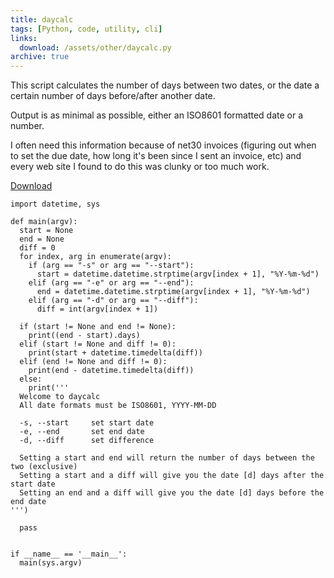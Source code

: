 ```yaml
---
title: daycalc
tags: [Python, code, utility, cli]
links:
  download: /assets/other/daycalc.py
archive: true
---
```


This script calculates the number of days between two dates, or the date a certain number of days before/after another date.

Output is as minimal as possible, either an ISO8601 formatted date or a number.

I often need this information because of net30 invoices (figuring out when to set the due date, how long it's been since I sent an invoice, etc) and every web site I found to do this was clunky or too much work.

[Download](/assets/other/daycalc.py)

    import datetime, sys

    def main(argv):
      start = None
      end = None
      diff = 0
      for index, arg in enumerate(argv):
        if (arg == "-s" or arg == "--start"):
          start = datetime.datetime.strptime(argv[index + 1], "%Y-%m-%d")
        elif (arg == "-e" or arg == "--end"):
          end = datetime.datetime.strptime(argv[index + 1], "%Y-%m-%d")
        elif (arg == "-d" or arg == "--diff"):
          diff = int(argv[index + 1])

      if (start != None and end != None):
        print((end - start).days)
      elif (start != None and diff != 0):
        print(start + datetime.timedelta(diff))
      elif (end != None and diff != 0):
        print(end - datetime.timedelta(diff))
      else:
        print('''
      Welcome to daycalc
      All date formats must be ISO8601, YYYY-MM-DD

      -s, --start     set start date
      -e, --end       set end date
      -d, --diff      set difference

      Setting a start and end will return the number of days between the two (exclusive)
      Setting a start and a diff will give you the date [d] days after the start date
      Setting an end and a diff will give you the date [d] days before the end date
    ''')

      pass


    if __name__ == '__main__':
      main(sys.argv)
